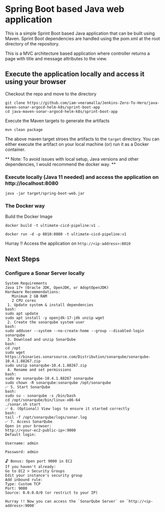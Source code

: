 # Spring Boot based Java web application
 
This is a simple Sprint Boot based Java application that can be built using Maven. Sprint Boot dependencies are handled using the pom.xml 
at the root directory of the repository.

This is a MVC architecture based application where controller returns a page with title and message attributes to the view.

## Execute the application locally and access it using your browser

Checkout the repo and move to the directory

```
git clone https://github.com/iam-veeramalla/Jenkins-Zero-To-Hero/java-maven-sonar-argocd-helm-k8s/sprint-boot-app
cd java-maven-sonar-argocd-helm-k8s/sprint-boot-app
```

Execute the Maven targets to generate the artifacts

```
mvn clean package
```

The above maven target stroes the artifacts to the `target` directory. You can either execute the artifact on your local machine
(or) run it as a Docker container.

** Note: To avoid issues with local setup, Java versions and other dependencies, I would recommend the docker way. **


### Execute locally (Java 11 needed) and access the application on http://localhost:8080

```
java -jar target/spring-boot-web.jar
```

### The Docker way

Build the Docker Image

```
docker build -t ultimate-cicd-pipeline:v1 .
```

```
docker run -d -p 8010:8080 -t ultimate-cicd-pipeline:v1
```

Hurray !! Access the application on `http://<ip-address>:8010`


## Next Steps

### Configure a Sonar Server locally

```
System Requirements
Java 17+ (Oracle JDK, OpenJDK, or AdoptOpenJDK)
Hardware Recommendations:
   Minimum 2 GB RAM
   2 CPU cores
 1. Update system & install dependencies
bash:
sudo apt update
sudo apt install -y openjdk-17-jdk unzip wget
 2. Create the sonarqube system user
bash:
sudo adduser --system --no-create-home --group --disabled-login sonarqube
 3. Download and unzip SonarQube
bash:
cd /opt
sudo wget https://binaries.sonarsource.com/Distribution/sonarqube/sonarqube-10.4.1.88267.zip
sudo unzip sonarqube-10.4.1.88267.zip
 4. Rename and set permissions
bash:
sudo mv sonarqube-10.4.1.88267 sonarqube
sudo chown -R sonarqube:sonarqube /opt/sonarqube
✅ 5. Start SonarQube
bash:
sudo su - sonarqube -s /bin/bash
cd /opt/sonarqube/bin/linux-x86-64
./sonar.sh start
✅ 6. (Optional) View logs to ensure it started correctly
bash:
tail -f /opt/sonarqube/logs/sonar.log
✅ 7. Access SonarQube
Open in your browser:
http://<your-ec2-public-ip>:9000
Default login:

Username: admin

Password: admin

🔓 Bonus: Open port 9000 in EC2
If you haven't already:
Go to EC2 > Security Groups
Edit your instance's security group
Add inbound rule:
Type: Custom TCP
Port: 9000
Source: 0.0.0.0/0 (or restrict to your IP)

Hurray !! Now you can access the `SonarQube Server` on `http://<ip-address>:9000` 
